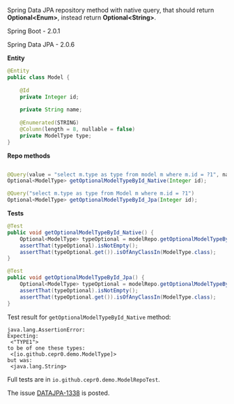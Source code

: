 Spring Data JPA repository method with native query, that should return **Optional&lt;Enum&gt;**, instead return **Optional&lt;String&gt;**. 

Spring Boot -  2.0.1

Spring Data JPA - 2.0.6

**Entity**

```java
@Entity
public class Model {
	
	@Id 
	private Integer id;
	
	private String name;
	
	@Enumerated(STRING) 
	@Column(length = 8, nullable = false) 
	private ModelType type;
}
```
**Repo methods**

```java

@Query(value = "select m.type as type from model m where m.id = ?1", nativeQuery = true)
Optional<ModelType> getOptionalModelTypeById_Native(Integer id);

@Query("select m.type as type from Model m where m.id = ?1")
Optional<ModelType> getOptionalModelTypeById_Jpa(Integer id);

```

**Tests**

```java
@Test
public void getOptionalModelTypeById_Native() {
    Optional<ModelType> typeOptional = modelRepo.getOptionalModelTypeById_Native(1);
    assertThat(typeOptional).isNotEmpty();
    assertThat(typeOptional.get()).isOfAnyClassIn(ModelType.class);
}

@Test
public void getOptionalModelTypeById_Jpa() {
    Optional<ModelType> typeOptional = modelRepo.getOptionalModelTypeById_Jpa(1);
    assertThat(typeOptional).isNotEmpty();
    assertThat(typeOptional.get()).isOfAnyClassIn(ModelType.class);
}
```

Test result for `getOptionalModelTypeById_Native` method:
 
```
java.lang.AssertionError: 
Expecting:
 <"TYPE1">
to be of one these types:
 <[io.github.cepr0.demo.ModelType]>
but was:
 <java.lang.String>
```

Full tests are in `io.github.cepr0.demo.ModelRepoTest`.

The issue [DATAJPA-1338](https://jira.spring.io/browse/DATAJPA-1338) is posted.
